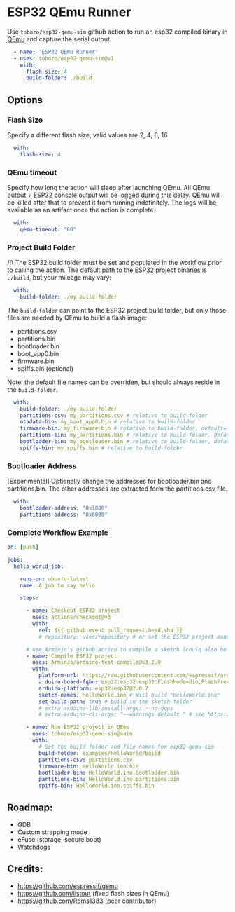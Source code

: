 # ESP32 QEmu Runner

Use `tobozo/esp32-qemu-sim` github action to run an esp32 compiled binary in [QEmu](https://github.com/espressif/qemu) and capture the serial output.


```yaml
  - name: 'ESP32 QEmu Runner'
  - uses: tobozo/esp32-qemu-sim@v1
    with:
      flash-size: 4
      build-folder: ./build
```


## Options


### Flash Size

Specify a different flash size, valid values are 2, 4, 8, 16

```yaml
  with:
    flash-size: 4
```

### QEmu timeout

Specify how long the action will sleep after launching QEmu.
All QEmu output + ESP32 console output will be logged during this delay.
QEmu will be killed after that to prevent it from running indefinitely.
The logs will be available as an artifact once the action is complete.

```yaml
  with:
    qemu-timeout: "60"
```


### Project Build Folder

/!\ The ESP32 build folder must be set and populated in the workflow prior to calling the action.
The default path to the ESP32 project binaries is `./build`, but your mileage may vary:


```yaml
  with:
    build-folder: ./my-build-folder
```

The `build-folder` can point to the ESP32 project build folder, but only those files are needed by QEmu to build a flash image:

- partitions.csv
- partitions.bin
- bootloader.bin
- boot_app0.bin
- firmware.bin
- spiffs.bin (optional)

Note: the default file names can be overriden, but should always reside in the `build-folder`.

```yaml
  with:
    build-folder: ./my-build-folder
    partitions-csv: my_partitions.csv # relative to build-folder
    otadata-bin: my_boot_app0.bin # relative to build-folder
    firmware-bin: my_firmware.bin # relative to build-folder, default=firmware.bin
    partitions-bin: my_partitions.bin # relative to build-folder, default=partitions.bins
    bootloader-bin: my_bootloader.bin # relative to build-folder, default=bootloader.bin
    spiffs-bin: my_spiffs.bin # relative to build-folder
```


### Bootloader Address

[Experimental] Optionally change the addresses for bootloader.bin and partitions.bin.
The other addresses are extracted form the partitions.csv file.

```yaml
  with:
    bootloader-address: "0x1000"
    partitions-address: "0x8000"
```


### Complete Workflow Example


```yaml
on: [push]

jobs:
  hello_world_job:

    runs-on: ubuntu-latest
    name: A job to say hello

    steps:

      - name: Checkout ESP32 project
        uses: actions/checkout@v3
        with:
          ref: ${{ github.event.pull_request.head.sha }}
          # repository: user/repository # or set the ESP32 project manually if different from the runner

      # use Arminjo's github action to compile a sketch (could also be esp-idf or plaformio)
      - name: Compile ESP32 project
        uses: ArminJo/arduino-test-compile@v3.2.0
        with:
          platform-url: https://raw.githubusercontent.com/espressif/arduino-esp32/gh-pages/package_esp32_dev_index.json
          arduino-board-fqbn: esp32:esp32:esp32:FlashMode=dio,FlashFreq=80,FlashSize=4M
          arduino-platform: esp32:esp32@2.0.7
          sketch-names: HelloWorld.ino # Will build "HelloWorld.ino"
          set-build-path: true # build in the sketch folder
          # extra-arduino-lib-install-args: --no-deps
          # extra-arduino-cli-args: "--warnings default " # see https://github.com/ArminJo/arduino-test-compile/issues/28

      - name: Run ESP32 project in QEmu
        uses: tobozo/esp32-qemu-sim@main
        with:
          # Set the build folder and file names for esp32-qemu-sim
          build-folder: examples/HelloWorld/build
          partitions-csv: partitions.csv
          firmware-bin: HelloWorld.ino.bin
          bootloader-bin: HelloWorld.ino.bootloader.bin
          partitions-bin: HelloWorld.ino.partitions.bin
          spiffs-bin: HelloWorld.ino.spiffs.bin
```

## Roadmap:

- GDB
- Custom strapping mode
- eFuse (storage, secure boot)
- Watchdogs



## Credits:

- https://github.com/espressif/qemu
- https://github.com/listout (fixed flash sizes in QEmu)
- https://github.com/Roms1383 (peer contributor)
